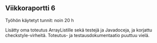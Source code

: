 ## Viikkoraportti 6

Työhön käytetyt tunnit: noin 20 h

Lisätty oma toteutus ArrayListille sekä testejä ja Javadoceja, ja korjattu checkstyle-virheitä.
Toteutus- ja testausdokumentaatio puuttuu vielä.
